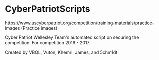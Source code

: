 # CyberPatriotScripts

https://www.uscyberpatriot.org/competition/training-materials/practice-images (Practice images)

Cyber Patriot Wellesley Team's automated script on securing the competition. For competition 2016 - 2017

Created by VBQL, Vuton, Khemri, James, and 5chm1dt.
